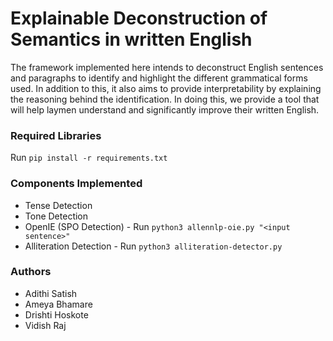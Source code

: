 # Explainable Deconstruction of Semantics in written English

The framework implemented here intends to deconstruct English sentences and paragraphs to identify and highlight the different grammatical forms used. In addition to this, it also aims to provide interpretability by explaining the reasoning behind the identification. In doing this, we provide a tool that will help laymen understand and significantly improve their written English. 

### Required Libraries
Run ```pip install -r requirements.txt```

### Components Implemented
- Tense Detection
- Tone Detection
- OpenIE (SPO Detection) - Run ```python3 allennlp-oie.py "<input sentence>"```
- Alliteration Detection - Run ```python3 alliteration-detector.py```

### Authors
- Adithi Satish
- Ameya Bhamare
- Drishti Hoskote
- Vidish Raj
